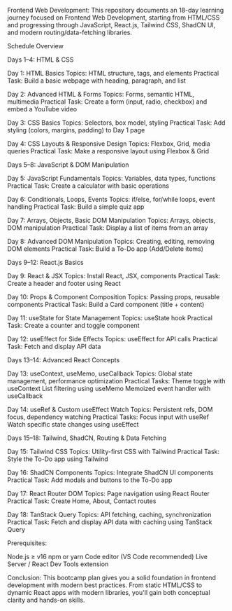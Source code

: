 Frontend Web Development:
This repository documents an 18-day learning journey focused on Frontend Web Development, starting from HTML/CSS and progressing through JavaScript, React.js, Tailwind CSS, ShadCN UI, and modern routing/data-fetching libraries.

Schedule Overview

Days 1–4: HTML & CSS

Day 1: HTML Basics
Topics:
HTML structure, tags, and elements
Practical Task:
Build a basic webpage with heading, paragraph, and list

Day 2: Advanced HTML & Forms
Topics:
Forms, semantic HTML, multimedia
Practical Task:
Create a form (input, radio, checkbox) and embed a YouTube video

Day 3: CSS Basics
Topics:
Selectors, box model, styling
Practical Task:
Add styling (colors, margins, padding) to Day 1 page

Day 4: CSS Layouts & Responsive Design
Topics:
Flexbox, Grid, media queries
Practical Task:
Make a responsive layout using Flexbox & Grid

Days 5–8: JavaScript & DOM Manipulation

Day 5: JavaScript Fundamentals
Topics:
Variables, data types, functions
Practical Task:
Create a calculator with basic operations

Day 6: Conditionals, Loops, Events
Topics:
if/else, for/while loops, event handling
Practical Task:
Build a simple quiz app

Day 7: Arrays, Objects, Basic DOM Manipulation
Topics:
Arrays, objects, DOM manipulation
Practical Task:
Display a list of items from an array

Day 8: Advanced DOM Manipulation
Topics:
Creating, editing, removing DOM elements
Practical Task:
Build a To-Do app (Add/Delete items)

Days 9–12: React.js Basics

Day 9: React & JSX
Topics:
Install React, JSX, components
Practical Task:
Create a header and footer using React

Day 10: Props & Component Composition
Topics:
Passing props, reusable components
Practical Task:
Build a Card component (title + content)

Day 11: useState for State Management
Topics:
useState hook
Practical Task:
Create a counter and toggle component

Day 12: useEffect for Side Effects
Topics:
useEffect for API calls
Practical Task:
Fetch and display API data

Days 13–14: Advanced React Concepts

Day 13: useContext, useMemo, useCallback
Topics:
Global state management, performance optimization
Practical Tasks:
Theme toggle with useContext
List filtering using useMemo
Memoized event handler with useCallback

Day 14: useRef & Custom useEffect Watch
Topics:
Persistent refs, DOM focus, dependency watching
Practical Tasks:
Focus input with useRef
Watch specific state changes using useEffect

Days 15–18: Tailwind, ShadCN, Routing & Data Fetching

Day 15: Tailwind CSS
Topics:
Utility-first CSS with Tailwind
Practical Task:
Style the To-Do app using Tailwind

Day 16: ShadCN Components
Topics:
Integrate ShadCN UI components
Practical Task:
Add modals and buttons to the To-Do app

Day 17: React Router DOM
Topics:
Page navigation using React Router
Practical Task:
Create Home, About, Contact routes

Day 18: TanStack Query
Topics:
API fetching, caching, synchronization
Practical Task:
Fetch and display API data with caching using TanStack Query


Prerequisites:

Node.js ≥ v16
npm or yarn
Code editor (VS Code recommended)
Live Server / React Dev Tools extension


Conclusion:
This bootcamp plan gives you a solid foundation in frontend development with modern best practices. From static HTML/CSS to dynamic React apps with modern libraries, you'll gain both conceptual clarity and hands-on skills.











